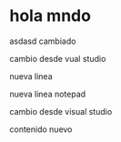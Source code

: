 # hola mndo

asdasd cambiado

cambio desde vual studio

nueva linea 

nueva linea notepad

cambio desde visual studio

contenido nuevo 

